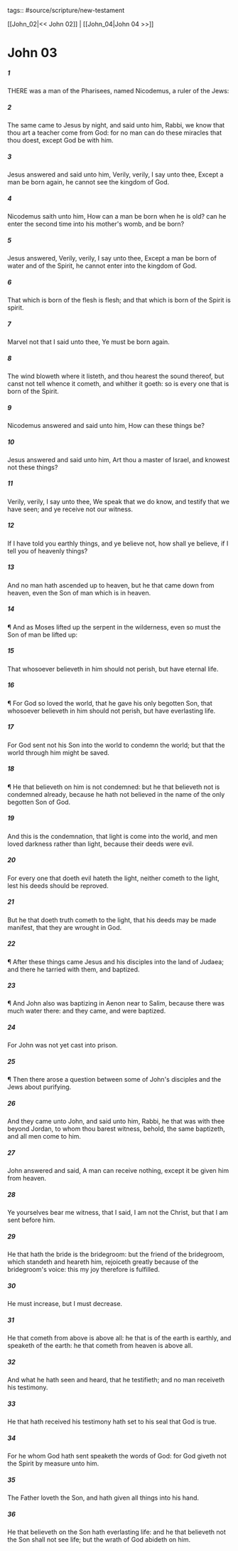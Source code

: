 tags:: #source/scripture/new-testament

[[John_02|<< John 02]] | [[John_04|John 04 >>]]

# John 03

##### 1

THERE was a man of the Pharisees, named Nicodemus, a ruler of the Jews:

##### 2

The same came to Jesus by night, and said unto him, Rabbi, we know that thou art a teacher come from God: for no man can do these miracles that thou doest, except God be with him.

##### 3

Jesus answered and said unto him, Verily, verily, I say unto thee, Except a man be born again, he cannot see the kingdom of God.

##### 4

Nicodemus saith unto him, How can a man be born when he is old? can he enter the second time into his mother's womb, and be born?

##### 5

Jesus answered, Verily, verily, I say unto thee, Except a man be born of water and of the Spirit, he cannot enter into the kingdom of God.

##### 6

That which is born of the flesh is flesh; and that which is born of the Spirit is spirit.

##### 7

Marvel not that I said unto thee, Ye must be born again.

##### 8

The wind bloweth where it listeth, and thou hearest the sound thereof, but canst not tell whence it cometh, and whither it goeth: so is every one that is born of the Spirit.

##### 9

Nicodemus answered and said unto him, How can these things be?

##### 10

Jesus answered and said unto him, Art thou a master of Israel, and knowest not these things?

##### 11

Verily, verily, I say unto thee, We speak that we do know, and testify that we have seen; and ye receive not our witness.

##### 12

If I have told you earthly things, and ye believe not, how shall ye believe, if I tell you of heavenly things?

##### 13

And no man hath ascended up to heaven, but he that came down from heaven, even the Son of man which is in heaven.

##### 14

¶ And as Moses lifted up the serpent in the wilderness, even so must the Son of man be lifted up:

##### 15

That whosoever believeth in him should not perish, but have eternal life.

##### 16

¶ For God so loved the world, that he gave his only begotten Son, that whosoever believeth in him should not perish, but have everlasting life.

##### 17

For God sent not his Son into the world to condemn the world; but that the world through him might be saved.

##### 18

¶ He that believeth on him is not condemned: but he that believeth not is condemned already, because he hath not believed in the name of the only begotten Son of God.

##### 19

And this is the condemnation, that light is come into the world, and men loved darkness rather than light, because their deeds were evil.

##### 20

For every one that doeth evil hateth the light, neither cometh to the light, lest his deeds should be reproved.

##### 21

But he that doeth truth cometh to the light, that his deeds may be made manifest, that they are wrought in God.

##### 22

¶ After these things came Jesus and his disciples into the land of Judaea; and there he tarried with them, and baptized.

##### 23

¶ And John also was baptizing in Aenon near to Salim, because there was much water there: and they came, and were baptized.

##### 24

For John was not yet cast into prison.

##### 25

¶ Then there arose a question between some of John's disciples and the Jews about purifying.

##### 26

And they came unto John, and said unto him, Rabbi, he that was with thee beyond Jordan, to whom thou barest witness, behold, the same baptizeth, and all men come to him.

##### 27

John answered and said, A man can receive nothing, except it be given him from heaven.

##### 28

Ye yourselves bear me witness, that I said, I am not the Christ, but that I am sent before him.

##### 29

He that hath the bride is the bridegroom: but the friend of the bridegroom, which standeth and heareth him, rejoiceth greatly because of the bridegroom's voice: this my joy therefore is fulfilled.

##### 30

He must increase, but I must decrease.

##### 31

He that cometh from above is above all: he that is of the earth is earthly, and speaketh of the earth: he that cometh from heaven is above all.

##### 32

And what he hath seen and heard, that he testifieth; and no man receiveth his testimony.

##### 33

He that hath received his testimony hath set to his seal that God is true.

##### 34

For he whom God hath sent speaketh the words of God: for God giveth not the Spirit by measure unto him.

##### 35

The Father loveth the Son, and hath given all things into his hand.

##### 36

He that believeth on the Son hath everlasting life: and he that believeth not the Son shall not see life; but the wrath of God abideth on him.
